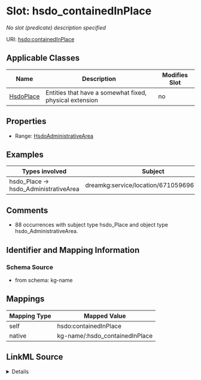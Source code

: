 

# Slot: hsdo_containedInPlace


_No slot (predicate) description specified_





URI: [hsdo:containedInPlace](http://schema.org/containedInPlace)



<!-- no inheritance hierarchy -->





## Applicable Classes

| Name | Description | Modifies Slot |
| --- | --- | --- |
| [HsdoPlace](../classes/HsdoPlace.md) | Entities that have a somewhat fixed, physical extension |  no  |







## Properties

* Range: [HsdoAdministrativeArea](../classes/HsdoAdministrativeArea.md)






## Examples

| Types involved | Subject | Predicate | Object |
| --- | --- | --- | --- |
| hsdo_Place → hsdo_AdministrativeArea | dreamkg:service/location/6710596967858176 | hsdo:containedInPlace | dreamkg:zip/19104 |


## Comments

* 88 occurrences with subject type hsdo_Place and object type hsdo_AdministrativeArea.

## Identifier and Mapping Information







### Schema Source


* from schema: kg-name




## Mappings

| Mapping Type | Mapped Value |
| ---  | ---  |
| self | hsdo:containedInPlace |
| native | kg-name/:hsdo_containedInPlace |




## LinkML Source

<details>
```yaml
name: hsdo_containedInPlace
description: No slot (predicate) description specified
comments:
- 88 occurrences with subject type hsdo_Place and object type hsdo_AdministrativeArea.
examples:
- description: hsdo_Place → hsdo_AdministrativeArea
  object:
    example_object: dreamkg:zip/19104
    example_object_type: hsdo_AdministrativeArea
    example_predicate: hsdo:containedInPlace
    example_subject: dreamkg:service/location/6710596967858176
    example_subject_type: hsdo_Place
from_schema: kg-name
rank: 1000
slot_uri: hsdo:containedInPlace
alias: hsdo_containedInPlace
domain_of:
- hsdo_Place
range: hsdo_AdministrativeArea

```
</details>
